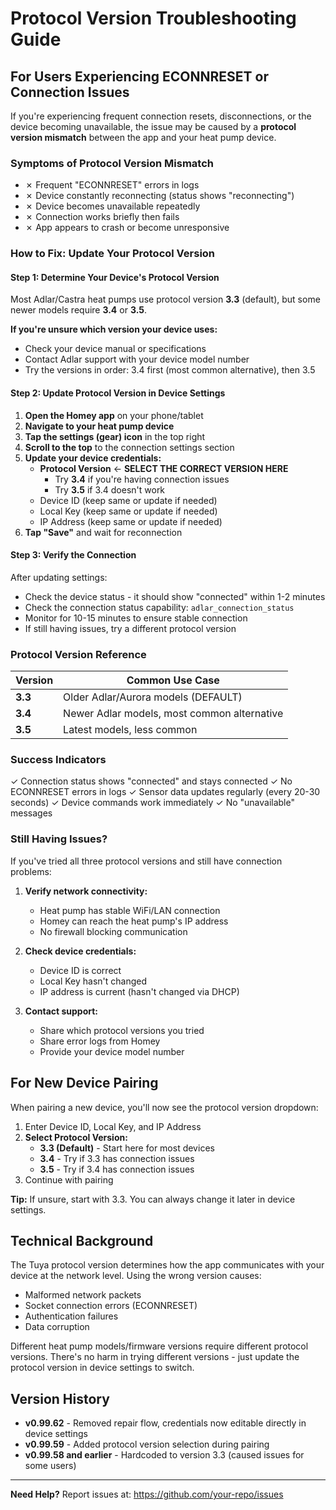 # Protocol Version Troubleshooting Guide

## For Users Experiencing ECONNRESET or Connection Issues

If you're experiencing frequent connection resets, disconnections, or the device becoming unavailable, the issue may be caused by a **protocol version mismatch** between the app and your heat pump device.

### Symptoms of Protocol Version Mismatch

- ✗ Frequent "ECONNRESET" errors in logs
- ✗ Device constantly reconnecting (status shows "reconnecting")
- ✗ Device becomes unavailable repeatedly
- ✗ Connection works briefly then fails
- ✗ App appears to crash or become unresponsive

### How to Fix: Update Your Protocol Version

#### Step 1: Determine Your Device's Protocol Version

Most Adlar/Castra heat pumps use protocol version **3.3** (default), but some newer models require **3.4** or **3.5**.

**If you're unsure which version your device uses:**
- Check your device manual or specifications
- Contact Adlar support with your device model number
- Try the versions in order: 3.4 first (most common alternative), then 3.5

#### Step 2: Update Protocol Version in Device Settings

1. **Open the Homey app** on your phone/tablet
2. **Navigate to your heat pump device**
3. **Tap the settings (gear) icon** in the top right
4. **Scroll to the top** to the connection settings section
5. **Update your device credentials:**
   - **Protocol Version** ← **SELECT THE CORRECT VERSION HERE**
     - Try **3.4** if you're having connection issues
     - Try **3.5** if 3.4 doesn't work
   - Device ID (keep same or update if needed)
   - Local Key (keep same or update if needed)
   - IP Address (keep same or update if needed)
6. **Tap "Save"** and wait for reconnection

#### Step 3: Verify the Connection

After updating settings:
- Check the device status - it should show "connected" within 1-2 minutes
- Check the connection status capability: `adlar_connection_status`
- Monitor for 10-15 minutes to ensure stable connection
- If still having issues, try a different protocol version

### Protocol Version Reference

| Version | Common Use Case |
|---------|----------------|
| **3.3** | Older Adlar/Aurora models (DEFAULT) |
| **3.4** | Newer Adlar models, most common alternative |
| **3.5** | Latest models, less common |

### Success Indicators

✓ Connection status shows "connected" and stays connected
✓ No ECONNRESET errors in logs
✓ Sensor data updates regularly (every 20-30 seconds)
✓ Device commands work immediately
✓ No "unavailable" messages

### Still Having Issues?

If you've tried all three protocol versions and still have connection problems:

1. **Verify network connectivity:**
   - Heat pump has stable WiFi/LAN connection
   - Homey can reach the heat pump's IP address
   - No firewall blocking communication

2. **Check device credentials:**
   - Device ID is correct
   - Local Key hasn't changed
   - IP address is current (hasn't changed via DHCP)

3. **Contact support:**
   - Share which protocol versions you tried
   - Share error logs from Homey
   - Provide your device model number

## For New Device Pairing

When pairing a new device, you'll now see the protocol version dropdown:

1. Enter Device ID, Local Key, and IP Address
2. **Select Protocol Version:**
   - **3.3 (Default)** - Start here for most devices
   - **3.4** - Try if 3.3 has connection issues
   - **3.5** - Try if 3.4 has connection issues
3. Continue with pairing

**Tip:** If unsure, start with 3.3. You can always change it later in device settings.

## Technical Background

The Tuya protocol version determines how the app communicates with your device at the network level. Using the wrong version causes:
- Malformed network packets
- Socket connection errors (ECONNRESET)
- Authentication failures
- Data corruption

Different heat pump models/firmware versions require different protocol versions. There's no harm in trying different versions - just update the protocol version in device settings to switch.

## Version History

- **v0.99.62** - Removed repair flow, credentials now editable directly in device settings
- **v0.99.59** - Added protocol version selection during pairing
- **v0.99.58 and earlier** - Hardcoded to version 3.3 (caused issues for some users)

---

**Need Help?** Report issues at: https://github.com/your-repo/issues
